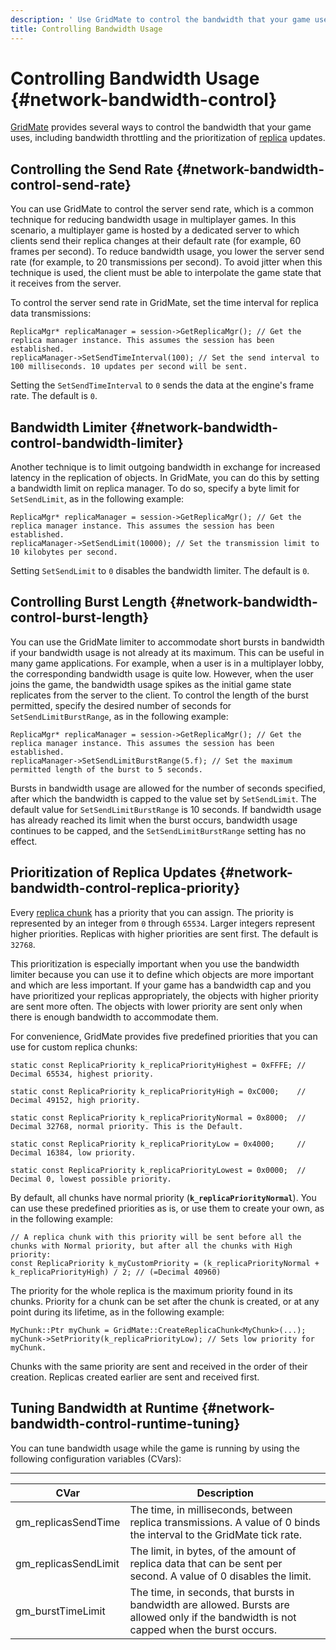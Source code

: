 ```yaml
---
description: ' Use GridMate to control the bandwidth that your game uses in &ALYlong;. '
title: Controlling Bandwidth Usage
---
```

# Controlling Bandwidth Usage {#network-bandwidth-control}

[GridMate](/docs/userguide/networking/intro.md) provides several ways to control the bandwidth that your game uses, including bandwidth throttling and the prioritization of [replica](/docs/userguide/networking/replicas-replica.md) updates\.

## Controlling the Send Rate {#network-bandwidth-control-send-rate}

You can use GridMate to control the server send rate, which is a common technique for reducing bandwidth usage in multiplayer games\. In this scenario, a multiplayer game is hosted by a dedicated server to which clients send their replica changes at their default rate \(for example, 60 frames per second\)\. To reduce bandwidth usage, you lower the server send rate \(for example, to 20 transmissions per second\)\. To avoid jitter when this technique is used, the client must be able to interpolate the game state that it receives from the server\. 

To control the server send rate in GridMate, set the time interval for replica data transmissions: 

```
ReplicaMgr* replicaManager = session->GetReplicaMgr(); // Get the replica manager instance. This assumes the session has been established.
replicaManager->SetSendTimeInterval(100); // Set the send interval to 100 milliseconds. 10 updates per second will be sent.
```

Setting the `SetSendTimeInterval` to `0` sends the data at the engine's frame rate\. The default is `0`\.

## Bandwidth Limiter {#network-bandwidth-control-bandwidth-limiter}

Another technique is to limit outgoing bandwidth in exchange for increased latency in the replication of objects\. In GridMate, you can do this by setting a bandwidth limit on replica manager\. To do so, specify a byte limit for `SetSendLimit`, as in the following example: 

```
ReplicaMgr* replicaManager = session->GetReplicaMgr(); // Get the replica manager instance. This assumes the session has been established.
replicaManager->SetSendLimit(10000); // Set the transmission limit to 10 kilobytes per second.
```

Setting `SetSendLimit` to `0` disables the bandwidth limiter\. The default is `0`\. 

## Controlling Burst Length {#network-bandwidth-control-burst-length}

You can use the GridMate limiter to accommodate short bursts in bandwidth if your bandwidth usage is not already at its maximum\. This can be useful in many game applications\. For example, when a user is in a multiplayer lobby, the corresponding bandwidth usage is quite low\. However, when the user joins the game, the bandwidth usage spikes as the initial game state replicates from the server to the client\. To control the length of the burst permitted, specify the desired number of seconds for `SetSendLimitBurstRange`, as in the following example: 

```
ReplicaMgr* replicaManager = session->GetReplicaMgr(); // Get the replica manager instance. This assumes the session has been established.
replicaManager->SetSendLimitBurstRange(5.f); // Set the maximum permitted length of the burst to 5 seconds.
```

Bursts in bandwidth usage are allowed for the number of seconds specified, after which the bandwidth is capped to the value set by `SetSendLimit`\. The default value for `SetSendLimitBurstRange` is 10 seconds\. If bandwidth usage has already reached its limit when the burst occurs, bandwidth usage continues to be capped, and the `SetSendLimitBurstRange` setting has no effect\. 

## Prioritization of Replica Updates {#network-bandwidth-control-replica-priority}

Every [replica chunk](/docs/userguide/networking/replicas-chunks.md) has a priority that you can assign\. The priority is represented by an integer from `0` through `65534`\. Larger integers represent higher priorities\. Replicas with higher priorities are sent first\. The default is `32768`\. 

This prioritization is especially important when you use the bandwidth limiter because you can use it to define which objects are more important and which are less important\. If your game has a bandwidth cap and you have prioritized your replicas appropriately, the objects with higher priority are sent more often\. The objects with lower priority are sent only when there is enough bandwidth to accommodate them\. 

For convenience, GridMate provides five predefined priorities that you can use for custom replica chunks: 

```
static const ReplicaPriority k_replicaPriorityHighest = 0xFFFE; // Decimal 65534, highest priority.

static const ReplicaPriority k_replicaPriorityHigh = 0xC000;    // Decimal 49152, high priority.

static const ReplicaPriority k_replicaPriorityNormal = 0x8000;  // Decimal 32768, normal priority. This is the Default.

static const ReplicaPriority k_replicaPriorityLow = 0x4000;     // Decimal 16384, low priority.

static const ReplicaPriority k_replicaPriorityLowest = 0x0000;  // Decimal 0, lowest possible priority.
```

By default, all chunks have normal priority \(**`k_replicaPriorityNormal`**\)\. You can use these predefined priorities as is, or use them to create your own, as in the following example:

```
// A replica chunk with this priority will be sent before all the chunks with Normal priority, but after all the chunks with High priority:
const ReplicaPriority k_myCustomPriority = (k_replicaPriorityNormal + k_replicaPriorityHigh) / 2; // (=Decimal 40960)
```

The priority for the whole replica is the maximum priority found in its chunks\. Priority for a chunk can be set after the chunk is created, or at any point during its lifetime, as in the following example:

```
MyChunk::Ptr myChunk = GridMate::CreateReplicaChunk<MyChunk>(...);
myChunk->SetPriority(k_replicaPriorityLow); // Sets low priority for myChunk.
```

Chunks with the same priority are sent and received in the order of their creation\. Replicas created earlier are sent and received first\.

## Tuning Bandwidth at Runtime {#network-bandwidth-control-runtime-tuning}

You can tune bandwidth usage while the game is running by using the following configuration variables \(CVars\):


****  

| CVar | Description | 
| --- | --- | 
| gm\_replicasSendTime | The time, in milliseconds, between replica transmissions\. A value of 0 binds the interval to the GridMate tick rate\. | 
| gm\_replicasSendLimit | The limit, in bytes, of the amount of replica data that can be sent per second\. A value of 0 disables the limit\. | 
| gm\_burstTimeLimit | The time, in seconds, that bursts in bandwidth are allowed\. Bursts are allowed only if the bandwidth is not capped when the burst occurs\. | 